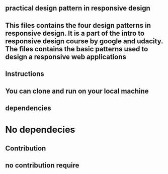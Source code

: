 ## practical design pattern in responsive design

## This files contains the four design patterns in responsive design. It is a part of the intro to responsive design course by google and udacity. The files contains the basic patterns used to design a responsive web applications

## Instructions
## You can clone and run on your local machine

## dependencies 
# No dependecies

## Contribution 
## no contribution require